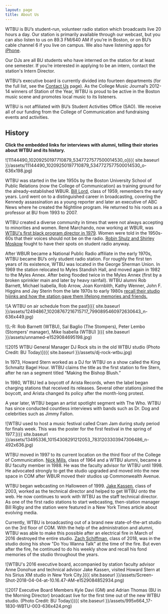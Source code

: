 ```yaml
---
layout: page
title: About Us
---
```


WTBU is BU’s student-run, volunteer radio station which broadcasts live 20 hours a day.  Our station is primarily available through our webcast, but you can also listen to us on 89.3 FM/640 AM if you’re in Boston, or on BU’s cable channel 6 if you live on campus.  We also have listening apps for [iPhone](https://itunes.apple.com/us/app/wtbu/id1161247222?mt=8).

Our DJs are all BU students who have interned on the station for at least one semester.  If you’re interested in applying to be an intern, contact the station's Intern Director.

WTBU’s executive board is currently divided into fourteen departments (for the full list, see the [Contact Us](http://sites.bu.edu/wtbu/interact/contact-us/) page).  As the College Music Journal’s 2012-14 winners of Station of the Year, WTBU is proud to be active in the Boston music scene and promotes local music to its listeners.

WTBU is not affiliated with BU’s Student Activities Office (SAO). We receive all of our funding from the College of Communication and fundraising events and activities.

## History

**Click the embedded links for interviews with alumni, telling their stories about WTBU and its history.**

![11144490_10209250197710879_5347727577500014530_o]({{ site.baseurl }}/assets/11144490_10209250197710879_5347727577500014530_o-636x198.jpg)

WTBU was started in the late 1950s by the Boston University School of Public Relations (now the College of Communication) as training ground for the already-established WBUR. [Bill Lord](https://soundcloud.com/wtbu/wtbu-history-bill-lord), class of 1959, remembers the early years. Lord went on to a distinguished career in broadcasting, covering the Kennedy assassination as a young reporter and later an executive of ABC News where he created the Nightline program. He returned to his roots as a professor at BU from 1993 to 2007.

WTBU created a diverse community in times that were not always accepting to minorities and women. René Marchando, now working at WBUR, was [WTBU's first black program director in 1979](https://soundcloud.com/wtbu/wtbu-history-rene-marchando). Women were told in the 1950s-60s that their voices should not be on the radio. [Robin Shulz and Shirley Moskow](https://soundcloud.com/wtbu/wtbu-history-the-first-women-on-wtbu) fought to have their spots on student radio anyway.

After WBUR became a National Public Radio affiliate in the early 1970s, WTBU became BU’s only student radio station. For roughly the first ten years of its existence, WTBU was located in the George Sherman Union. In 1969 the station relocated to Myles Standish Hall, and moved again in 1982 to the Myles Annex. After being flooded twice in the Myles Annex (first by a broken sprinkler main and later by heavy rainfall). WTBU alumni Rob Barnett, Michael Isabella, Rob Arrow, Joan Kornblith, Kathy Wenner, John F. Higgins and Jay Sterin from the late 1970s to early 1980s [recall their studio hijinks and how the station gave them lifelong memories and friends.](https://soundcloud.com/wtbu/wtbu-history-1970s-alumni)

![A WTBU on air schedule from the past]({{ site.baseurl }}/assets/12494867_10208767216715717_7990895460972630643_n-636x449.jpg)

![L-R: Rob Barnett (WTBU), Sal Baglio (The Stompers), Peter Lembo (Stompers’ manager), Mike Isabella (WTBU) ]({{ site.baseurl }}/assets/unnamed-e1529084695198.jpg)

![2015 WTBU General Manager DJ Rock sits in the old WTBU studio (Photo Credit: BU Today)]({{ site.baseurl }}/assets/dj-rock-wtbu.jpg)

In 1973, Howard Stern worked as a DJ for WTBU on a show called the King Schmaltz Bagel Hour. WTBU claims the title as the first station to fire Stern, after he ran a segment titled “Making the Bishop Blush.”

In 1980, WTBU led a boycott of Arista Records, when the label began charging stations that received its releases. Several other stations joined the boycott, and Arista changed its policy after the month-long protest.

A year later, WTBU began an artist spotlight segment with The Who. WTBU has since conducted countless interviews with bands such as Dr. Dog and celebrities such as Jimmy Fallon.

![WTBU used to host a music festival called Cram Jam during study period for finals week. This was the poster for the first festival in the spring of 1977.]({{ site.baseurl }}/assets/13495336_10154308291212053_7831203303947306486_n-492x636.jpg)

WTBU moved in 1997 to its current location on the third floor of the College of Communication. [Nick Mills](https://soundcloud.com/wtbu/wtbu-history-nick-mills), class of 1964 and a WTBU alumni, became a BU faculty member in 1988. He was the faculty advisor for WTBU until 1998. He advocated strongly to get the studio upgraded and moved into the new space in COM after WBUR moved their studios up Commonwealth Avenue.

WTBU began webcasting on Halloween of 1999. [Jake Kassen](https://soundcloud.com/wtbu/wtbu-history-jake-kassen), class of 2003, worked as the technical director and helped to get WTBU onto the web. He now continues to work with WTBU as the staff technical director. As one of the first radio stations to start webcasting, then-station manager Bill Rigby and the station were featured in a New York Times article about evolving media.

Currently, WTBU is broadcasting out of a brand new state-of-the-art studio on the 3rd floor of COM. With the help of the administration and alumni, WTBU was able to make this possible after an electrical fire in March of 2016 destroyed the entire studio. [Zach Schiffman](https://soundcloud.com/wtbu/wtbu-history-zach-schiffman), class of 2018, was in the studio doing his show "Do You Wanna Talk" at the time of the fire. But even after the fire, he continued to do his weekly show and recall his fond memories of the studio throughout the years.

![WTBU's 2016 executive board, accompanied by station faculty advisor Anne Donohue and technical advisor Jake Kassen, visited Howard Stern at his Sirius XM studio in New York City.]({{ site.baseurl }}/assets/Screen-Shot-2018-04-04-at-10.16.47-AM-e1529084852934.png)

![2017 Executive Board Members Kyle Davi (GM) and Adrian Thomas (BU in the Morning Director) broadcast live for the first time out of the new WTBU studio. (Photo Credit: BU Today)]({{ site.baseurl }}/assets/995x664_17-1830-WBTU-003-636x424.png)
